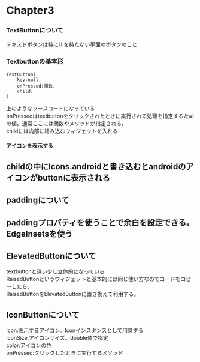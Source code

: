 # Chapter3
### TextButtonについて
テキストボタンは特にUIを持たない平面のボタンのこと
### Textbuttonの基本形
```
TextButton(
    key:null,
    onPressed:関数.
    child:
)
```
上のようなソースコードになっている  
onPressedはtextbuttonをクリックされたときに実行される処理を指定するための値。通常ここには関数やメソッドが指定される。  
childには内部に組み込むウィジェットを入れる  
#### アイコンを表示する
childの中にIcons.androidと書き込むとandroidのアイコンがbuttonに表示される  
------------------------------------------------------------
## paddingについて
paddingプロパティを使うことで余白を設定できる。  
EdgeInsetsを使う
------------------------------------------------------------
## ElevatedButtonについて
textbuttonと違い少し立体的になっている  
RaisedButtonというウィジェットと基本的には同じ使い方なのでコードをコピーしたら、  
RaisedButtonをElevatedButtonに置き換えて利用する。
## IconButtonについて
icon:表示するアイコン。Iconインスタンスとして用意する  
iconSize:アイコンサイズ。double値で指定  
color:アイコンの色  
onPressed:クリックしたときに実行するメソッド